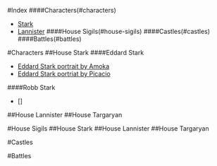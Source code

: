 #Index
####Characters(#characters)
* [Stark](#house-stark)
* [Lannister](#house-lannister)
####House Sigils(#house-sigils)
####Castles(#castles)
####Battles(#battles)

 

#Characters
##House Stark
####Eddard Stark
* [Eddard Stark portrait by Amoka](http://awoiaf.westeros.org/index.php/File:Eddard_Amoka.jpg)
* [Eddard Stark portriat by Picacio](http://awoiaf.westeros.org/index.php/File:John_Picacio_Ned_Stark.jpg)

   

####Robb Stark
* []


##House Lannister
##House Targaryan

#House Sigils
##House Stark
##House Lannister
##House Targaryan

#Castles

#Battles

